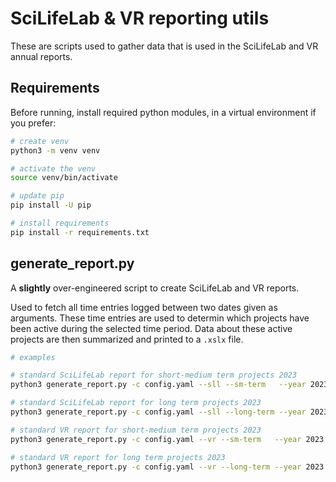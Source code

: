 # SciLifeLab & VR reporting utils

These are scripts used to gather data that is used in the SciLifeLab and VR annual reports.

## Requirements

Before running, install required python modules, in a virtual environment if you prefer:

```bash
# create venv
python3 -m venv venv

# activate the venv
source venv/bin/activate

# update pip
pip install -U pip

# install requirements
pip install -r requirements.txt
```


## generate_report.py

A __slightly__ over-engineered script to create SciLifeLab and VR reports.

Used to fetch all time entries logged between two dates given as arguments. These time entries are used to determin which projects have been active during the selected time period. Data about these active projects are then summarized and printed to a `.xslx` file.

```bash
# examples

# standard SciLifeLab report for short-medium term projects 2023
python3 generate_report.py -c config.yaml --sll --sm-term   --year 2023 -o sll_2023.xlsx

# standard SciLifeLab report for long term projects 2023
python3 generate_report.py -c config.yaml --sll --long-term --year 2023 -o sll_2023.xlsx

# standard VR report for short-medium term projects 2023
python3 generate_report.py -c config.yaml --vr --sm-term   --year 2023 -o sll_2023.xlsx

# standard VR report for long term projects 2023
python3 generate_report.py -c config.yaml --vr --long-term --year 2023 -o sll_2023.xlsx
```

